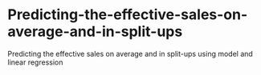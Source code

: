 # Predicting-the-effective-sales-on-average-and-in-split-ups
Predicting the effective sales on average and in split-ups using model and linear regression
